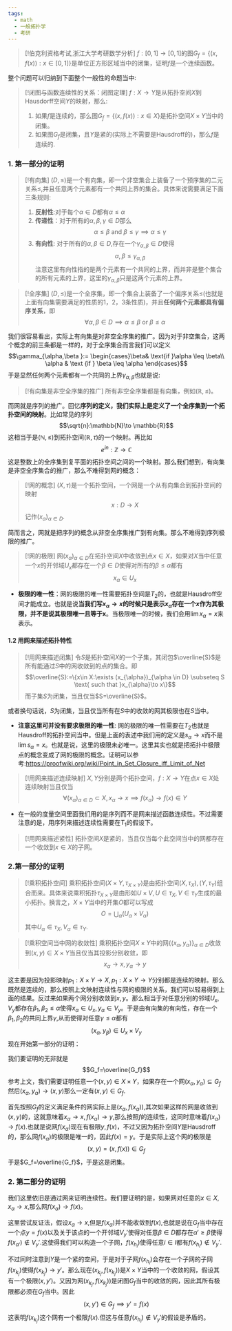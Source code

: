 ```yaml
---
tags:
  - math
  - 一般拓扑学
  - 考研
---
```


> [!伯克利资格考试,浙江大学考研数学分析]
> $f:[0,1]\to [0,1]$的图$G_f=\{(x,f(x)):x\in [0,1]\}$是单位正方形区域当中的闭集，证明$f$是一个连续函数。

整个问题可以归纳到下面整个一般性的命题当中:

> [!闭图与函数连续性的关系：闭图定理]
> $f:X\to Y$是从拓扑空间$X$到Hausdorff空间$Y$的映射，那么:
> 1.  如果$f$是连续的，那么图$G_f=\{(x,f(x)):x\in X\}$是拓扑空间$X\times Y$当中的闭集。
> 2.  如果图$G_f$是闭集，且$Y$是紧的(实际上不需要是Hausdroff的)，那么$f$是连续的.

### 1. 第一部分的证明

> [!有向集]
> $(D,\leq )$是一个有向集，即一个非空集合上装备了一个预序集的二元关系$\leq$,并且任意两个元素都有一个共同上界的集合。具体来说需要满足下面三条规则:
> 1. **反射性**:对于每个$\alpha \in D$都有$\alpha \leq \alpha$
> 2. **传递性**：对于所有的$\alpha,\beta,\gamma \in D$那么$$\alpha\leq \beta \text{ and } \beta \leq \gamma \implies \alpha \leq \gamma $$
> 3. **有向性**: 对于所有的$\alpha,\beta \in D$,存在一个$\gamma_{\alpha,\beta}\in D$使得$$\alpha ,\beta \leq \gamma _{\alpha,\beta}$$注意这里有向性指的是两个元素有一个共同的上界，而并非是整个集合的所有元素的上界，这里的$\gamma_{\alpha,\beta}$只是这两个元素的上界。

> [!全序集]
> $(D,\leq )$是一个全序集，即一个集合上装备了一个偏序关系$\leq$(也就是上面有向集需要满足的性质的1，2，3条性质)，并且**任何两个元素都具有偏序关系**，即$$\forall \alpha ,\beta \in D\implies \alpha \leq \beta \text { or } \beta \leq \alpha $$

我们很容易看出，实际上有向集是对非空全序集的推广。因为对于非空集合，这两个概念的前三条都是一样的，对于全序集合而言我们可以定义$$\gamma_{\alpha,\beta }:= \begin{cases}\beta&  \text{if }\alpha \leq \beta\\ \alpha & \text {if } \beta \leq \alpha \end{cases}$$于是显然任何两个元素都有一个共同的上界$\gamma_{\alpha,\beta}$也就是说:

> [!有向集是非空全序集的推广]
> 所有非空全序集都是有向集，例如$(\mathbb{R},\leq)$。

而网就是序列的推广。回忆**序列的定义，我们实际上是定义了一个全序集到一个拓扑空间的映射**。比如常见的序列$$\sqrt{n}:\mathbb{N}\to \mathbb{R}$$这相当于是$(\mathbb{N},\leq)$到拓扑空间$(\mathbb{R},\tau)$的一个映射。再比如$$e^{in} :\mathbb{Z}\to \mathbb{C}$$这是整数上的全序集到复平面的拓扑空间之间的一个映射。那么我们想到，有向集是非空全序集合的推广，那么不难得到网的概念：

> [!网的概念]
> $(X,\tau)$是一个拓扑空间，一个网是一个从有向集合到拓扑空间的映射$$x:D\to X$$记作$(x_{\alpha})_{\alpha\in D}$.

简而言之，网就是把序列的概念从非空全序集推广到有向集。那么不难得到序列极限的推广。

> [!网的极限]
> 网$(x_{\alpha})_{\alpha \in D}$在拓扑空间$X$中收敛到点$x \in X$，如果对$X$当中任意一个$x$的开邻域$U_x$都存在一个$\beta \in D$使得对所有的$\beta \leq \alpha$都有$$x_{\alpha} \in U_x$$

* **极限的唯一性**：网的极限的唯一性需要拓扑空间是$T_2$的，也就是Hausdroff空间才能成立。也就是说**当我们写$x_{\alpha}\to x$的时候只是表示$x_{\alpha}$存在一个$x$作为其极限，并不是说其极限唯一且等于x**。当极限唯一的时候，我们会用$\lim x_{\alpha}=x$来表示。

#### 1.2 用网来描述拓扑特性

> [!用网来描述闭集]
> 令$S$是拓扑空间$X$的一个子集，其闭包$\overline{S}$是所有能通过$S$中的网收敛到的点的集合。即$$\overline{S}:=\{x\in X:\exists (x_{\alpha})_{\alpha \in D} \subseteq S \text{ such that }x_{\alpha}\to x\}$$而子集$S$为闭集，当且仅当$S=\overline{S}$。

或者换句话说，$S$为闭集，当且仅当所有在$S$中的收敛的网其极限也在$S$当中。

* **注意这里可并没有要求极限的唯一性**: 网的极限的唯一性需要在$T_2$也就是Hausdroff的拓扑空间当中。但是上面的表述中我们用的定义是$s_{\alpha}\to x$而不是$\lim s_{\alpha} =x$。也就是说，这里的极限未必唯一。这里其实也就是把拓扑中极限点的概念变成了网的极限的概念。证明可以参考:https://proofwiki.org/wiki/Point_in_Set_Closure_iff_Limit_of_Net

> [!用网来描述连续映射]
> $X,Y$分别是两个拓扑空间，$f:X\to Y$在点$x\in X$处连续映射当且仅当$$\forall (x_{\alpha})_{\alpha \in D}\subset X,x_{\alpha}\to x\implies f(x_{\alpha})\to f(x) \in Y$$

* 在一般的度量空间里面我们用的是序列而不是网来描述函数连续性。不过需要注意的是，用序列来描述连续性需要在$T_1$的假设下。

> [!用网来描述紧性]
> 拓扑空间$X$是紧的，当且仅当每个此空间当中的网都存在一个收敛到$x \in X$的子网。

### 2.第一部分的证明


> [!乘积拓扑空间]
> 乘积拓扑空间$(X\times Y,\tau_{X\times Y})$是由拓扑空间$(X,\tau_X),(Y,\tau_Y)$组合而来。具体来说乘积拓扑$\tau_{X\times Y}$是由形如$U\times V,U\in \tau_X,V \in \tau_Y$生成的最小拓扑。换言之，$X\times Y$当中的开集$O$都可以写成$$O=\bigcup_{\alpha}(U_{\alpha}\times V_{\alpha})$$其中$U_\alpha\in \tau_X,V_{\alpha}\in \tau_Y$.

> [!乘积空间当中网的收敛性]
> 乘积拓扑空间$X\times Y$中的网$\{(x_{\alpha},y_{\alpha})\}_{\alpha\in D}$收敛到$(x,y)\in X\times Y$当且仅当其投影分别收敛，即$$x_{\alpha}\to x,y_{\alpha}\to y$$

这主要是因为投影映射$p_1:X\times Y \to X,p_1:X\times Y \to Y$分别都是连续的映射。那么既然是连续的，那么按照上文映射连续性与网的极限的关系，我们可以轻易得到上面的结果。反过来如果两个网分别收敛到$x,y$。那么相当于对任意分别的邻域$U_x,V_y$都存在$\beta_1,\beta_2\leq \alpha$使得$x_{\alpha}\in U_x,y_{\alpha}\in V_y$。于是由有向集的有向性，存在一个$\beta_1,\beta_2$的共同上界$\gamma$,从而使得对任意$\gamma \leq \alpha$都有$$(x_{\alpha},y_{\beta})\in U_x\times V_y$$
现在开始第一部分的证明：

我们要证明的无非就是$$G_f=\overline{G_f}$$参考上文，我们需要证明任意一个$(x,y)\in X\times Y$，如果存在一个网$(x_{\alpha},y_{\alpha})\subseteq G_f$然后$(x_{\alpha},y_{\alpha})\to (x,y)$那么一定有$(x,y)\in G_f$.

首先按照$G_f$的定义满足条件的网实际上是$(x_{\alpha},f(x_{\alpha}))$,其次如果这样的网是收敛到$(x,y)$的，这就意味着$x_{\alpha}\to x,f(x_{\alpha})\to y$,那么按照$f$的连续性，这同时意味着$f(x_{\alpha})\to f(x)$.也就是说网$f(x_{\alpha})$现在有极限$y,f(x)$，不过又因为拓扑空间$Y$是Hausdroff的，那么网$f(x_{\alpha})$的极限是唯一的，因此$f(x)=y$。于是实际上这个网的极限是$$(x,y)=(x,f(x))\in G_f$$于是$G_f=\overline{G_f}$，于是这是闭集。

### 2. 第二部分的证明

我们这里依旧是通过网来证明连续性。我们要证明的是，如果网对任意的$x\in X,x_{\alpha}\to x$,那么网$f(x_{\alpha})\to f(x)$。

这里尝试反证法，假设$x_{\alpha}\to x$,但是$f(x_{\alpha})$并不能收敛到$f(x)$,也就是说在$G_f$当中存在一个点$y=f(x)$以及关于该点的一个开邻域$V_y'$使得对任意$\beta\in D$都存在$\alpha' \geq \beta$使得$f(x_{\alpha'})\not \in V_y'$.这使得我们可以构造一个子网，$f(x_{h_i})$使得任意$i\in I$都有$f(x_{h_i})\not \in V_y'$.

不过同时注意到$Y$是一个紧的空间，于是对于子网$f(x_{h_i})$会存在一个子网的子网$f(x_{k_j})$使得$f(x_{k_j})\to y'$。那么现在$(x_{k_j},f(x_{k_j}))$是$X\times Y$当中的一个收敛的网，假设其有一个极限$(x,y')$。又因为网$(x_{k_j},f(x_{k_j}))$是闭图$G_f$当中的收敛的网，因此其所有极限都必须在$G_f$当中。因此$$(x,y')\in G_f\implies y'=f(x)$$这表明$f(x_{k_j})$这个网有一个极限$f(x)$.但这与任意$f(x_{h_i})\not \in V_y'$的假设是矛盾的。



